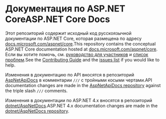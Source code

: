 # <a name="aspnet-core-docs"></a><span data-ttu-id="c048e-101">Документация по ASP.NET Core</span><span class="sxs-lookup"><span data-stu-id="c048e-101">ASP.NET Core Docs</span></span>

<span data-ttu-id="c048e-102">Этот репозиторий содержит исходный код русскоязычной документации по ASP.NET Core, которая размещена по адресу [docs.microsoft.com/aspnet/core](https://docs.microsoft.com/aspnet/core/getting-started).</span><span class="sxs-lookup"><span data-stu-id="c048e-102">This repository contains the conceptual ASP.NET Core documentation hosted at [docs.microsoft.com/aspnet/core](https://docs.microsoft.com/aspnet/core/getting-started).</span></span> <span data-ttu-id="c048e-103">Если вы хотите помочь, см. [руководство для участников](CONTRIBUTING.md) и [список проблем](https://github.com/dotnet/AspNetCore.Docs/issues).</span><span class="sxs-lookup"><span data-stu-id="c048e-103">See the [Contributing Guide](CONTRIBUTING.md) and the [issues list](https://github.com/dotnet/AspNetCore.Docs/issues) if you would like to help.</span></span>

<span data-ttu-id="c048e-104">Изменения в документацию по API вносятся в репозиторий [AspNetApiDocs](https://github.com/dotnet/AspNetApiDocs) в комментарии `///` с тройными косыми чертами.</span><span class="sxs-lookup"><span data-stu-id="c048e-104">API documentation changes are made in the [AspNetApiDocs repository](https://github.com/dotnet/AspNetApiDocs) against the triple slash `///` comments.</span></span>

<span data-ttu-id="c048e-105">Изменения в документации по ASP.NET 4.x вносятся в репозиторий [dotnet/AspNetDocs](https://github.com/dotnet/AspNetDocs).</span><span class="sxs-lookup"><span data-stu-id="c048e-105">ASP.NET 4.x documentation changes are made in the [dotnet/AspNetDocs repository](https://github.com/dotnet/AspNetDocs).</span></span>
